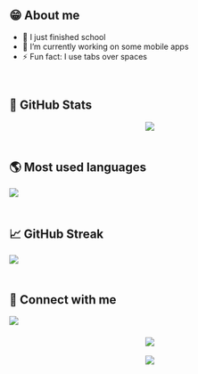 
## 😁 About me
- 🏫 I just finished school
- 📱 I’m currently working on some mobile apps
- ⚡ Fun fact: I use tabs over spaces

<br />

## 🔔 GitHub Stats
<div align="center">
  <img src="https://metrics.lecoq.io/LuisTschurtschenthaler?template=classic&base.header=0&gists=1&lines=1&config.timezone=Italy%2FToronto" style="margin-bottom: 5px;" />
</div>

<br />

## 🌎 Most used languages
<div align="left">
  <img src="https://github-readme-stats.vercel.app/api/top-langs/?username=LuisTschurtschenthaler&hide=html,css,javascript" style="margin-bottom: 5px;" />
</div>

<br />

## 📈 GitHub Streak
<div align="left">
  <img src="https://github-readme-streak-stats.herokuapp.com/?user=LuisTschurtschenthaler&theme=dark&hide_border=true" style="margin-bottom: 5px;" />
</div>

<br />

## 🔗 Connect with me
<div align="left">
  <a href="https://github.com/LuisTschurtschenthaler" target="_blank">
    <img src="https://img.shields.io/badge/github-%2324292e.svg?&style=for-the-badge&logo=github&logoColor=white_alt=github" style="margin-bottom: 5px;" />
  </a>
</div>

<br />

<div align="center">
  <img src="https://komarev.com/ghpvc/?username=LuisTschurtschenthaler&&style=flat-square" align="center" />
</div>

<br />

<div align="center">
  <a href="https://www.buymeacoffee.com/Layer8Studios" target="_blank" style="display: inline-block;">
    <img src="https://img.shields.io/badge/Donate-Buy%20Me%20A%20Coffee-orange.svg?style=flat-square" align="center"/>
  </a>
</div>
